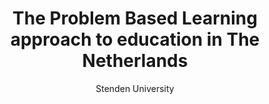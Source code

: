 ---
layout: leaf-node
title: "The Problem Based Learning approach to education in The Netherlands"
title-url: "http://www.eurogates.nl/news/a/3669/problem-based-learning-netherlands/"
author: [ "Stenden University" ]
groups: [ "pedagogical-styles" ]
categories: [ "problem-based-learning" ]
topics: [ "in-the-media" ]
summary: >
  Along with the standard learning formats such as lectures, workshops, and internships, universities in The Netherlands always look for innovative approaches to learning that are able to improve the study experience and to elevate education to a higher level. One of these innovative approaches is called Problem Based Learning, or PBL. It was first implemented in Holland by Stenden University of Applied Sciences in the middle of twentieth century.
cite: >
  
pub-date: 2015-09-18
added_date: 2017-04-28
resource-type: external-page
---